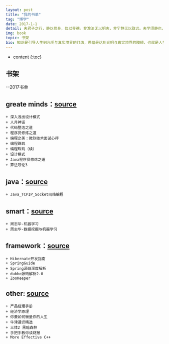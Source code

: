 ```yaml
---
layout: post
title: "我的书单"
tag: "博学"
date: 2017-1-1
detail: 夫君子之行，静以修身，俭以养德。非澹泊无以明志，非宁静无以致远。夫学须静也，才须学也，非学无以广才，非志无以成学。淫慢则不能励精，险躁则不能冶性。年与时驰，意与日去，遂成枯落，多不接世，悲守穷庐，将复何及！
img: book
topic: 书架
bio: 知识是引导人生到光明与真实境界的灯烛，愚暗是达到光明与真实境界的障碍，也就是人生发展的障碍。——李大钊
---
```


* content
{:toc}


## 书架

--2017书单

## greate minds：[source](https://github.com/camda/mybook/tree/master/minds)  
	+ 深入浅出设计模式
	+ 人月神话
	+ 代码整洁之道
	+ 程序员修炼之道
	+ 编程之美：微软技术面试心得
	+ 编程珠玑
	+ 编程珠玑（续）
	+ 设计模式
	+ Java程序员修炼之道
	+ 算法导论3

## java：[source](https://github.com/camda/mybook/tree/master/java)
	+ Java_TCPIP_Socket网络编程

## smart：[source](https://github.com/camda/mybook/tree/master/smart)
	+ 周志华-机器学习
	+ 周志华-数据挖掘与机器学习

## framework：[source](https://github.com/camda/mybook/tree/master/framework)
	+ Hibernate开发指南
	+ SpringGuide
	+ Spring源码深度解析
	+ dubbo源码解析2.0
	+ ZooKeeper
	
## other: [source](https://github.com/camda/mybook/tree/master/other)
	+ 产品经理手册
	+ 经济学原理
	+ 你要如何衡量你的人生
	+ 牛津通识精选
	+ 三体2 黑暗森林
	+ 手把手教你读财报
	+ More Effective C++
